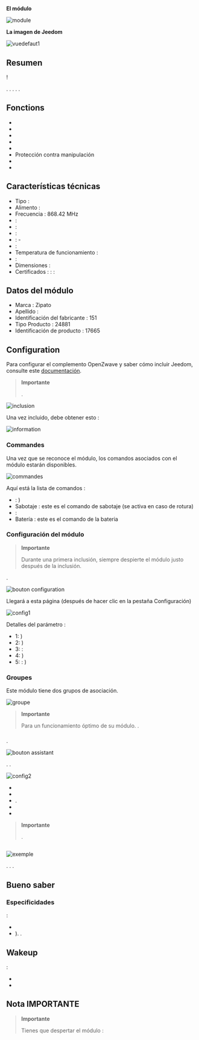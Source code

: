 # 

**El módulo**

![module](images/zipato.minikeypad/module.jpg)

**La imagen de Jeedom**

![vuedefaut1](images/zipato.minikeypad/vuedefaut1.jpg)

## Resumen

 !

. . . . .

## Fonctions

-   
-   
-   
-   
-   
-   Protección contra manipulación
-   
-   

## Características técnicas

-   Tipo : 
-   Alimento : 
-   Frecuencia : 868.42 MHz
-    : 
-    : 
-    : 
-    : -
-    : 
-   Temperatura de funcionamiento : 
-    : 
-   Dimensiones : 
-   Certificados :  :  : 

## Datos del módulo

-   Marca : Zipato
-   Apellido : 
-   Identificación del fabricante : 151
-   Tipo Producto : 24881
-   Identificación de producto : 17665

## Configuration

Para configurar el complemento OpenZwave y saber cómo incluir Jeedom, consulte este [documentación](https://doc.jeedom.com/es_ES/plugins/automation%20protocol/openzwave/).

> **Importante**
>
> .

![inclusion](images/zipato.minikeypad//inclusion.jpg)

Una vez incluido, debe obtener esto :

![information](images/zipato.minikeypad/information.jpg)

### Commandes

Una vez que se reconoce el módulo, los comandos asociados con el módulo estarán disponibles.

![commandes](images/zipato.minikeypad/commandes.jpg)

Aquí está la lista de comandos :

-    : )
-   Sabotaje : este es el comando de sabotaje (se activa en caso de rotura)
-    : 
-   Batería : este es el comando de la bateria

### Configuración del módulo

> **Importante**
>
> Durante una primera inclusión, siempre despierte el módulo justo después de la inclusión.

.

![bouton configuration](images/plugin/bouton_configuration.jpg)

Llegará a esta página (después de hacer clic en la pestaña Configuración)

![config1](images/zipato.minikeypad/config1.jpg)

Detalles del parámetro :

-   1: )
-   2: )
-   3:  : 
-   4: )
-   5:  : )

### Groupes

Este módulo tiene dos grupos de asociación.

![groupe](images/zipato.minikeypad/groupe.jpg)

> **Importante**
>
> Para un funcionamiento óptimo de su módulo. .

### 

.

![bouton assistant](images/plugin/bouton_assistant.jpg)

. .

![config2](images/zipato.minikeypad/config2.jpg)

-   
-   
-   .
-   
-   

> **Importante**
>
> .

## 

![exemple](images/zipato.minikeypad/exemple.jpg)

. . .

## Bueno saber

### Especificidades

 :

-   
-   ). .

## Wakeup

 :

-   
-   

## Nota IMPORTANTE

> **Importante**
>
> Tienes que despertar el módulo : 
